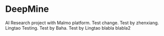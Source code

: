 # DeepMine
AI Research project with Malmo platform.
Test change.
Test by zhenxiang.
Lingtao Testing.
Test by Baha.
Test by Lingtao
blabla
blabla2